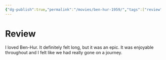 ```yaml
---
{"dg-publish":true,"permalink":"/movies/ben-hur-1959/","tags":["review"],"created":"2023-11-30T14:41:00.700-06:00","updated":"2023-11-30T17:45:55.000-06:00"}
---
```



# Review

I loved Ben-Hur. It definitely felt long, but it was an epic. It was enjoyable throughout and I felt like we had really gone on a journey.
